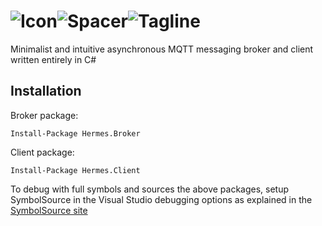 # ![Icon](http://clarius.io/hermes/64px.png)![Spacer](http://clarius.io/hermes/spacer.png)![Tagline](http://clarius.io/hermes/tagline.png)


Minimalist and intuitive asynchronous MQTT messaging broker and client written entirely in C#


## Installation

Broker package:

`Install-Package Hermes.Broker`

Client package:

`Install-Package Hermes.Client`

To debug with full symbols and sources the above packages, setup SymbolSource in the Visual Studio debugging options as explained in the [SymbolSource site](http://www.symbolsource.org/Public/Home/VisualStudio)
